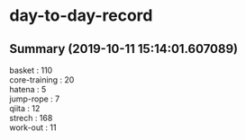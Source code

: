 # day-to-day-record  
## Summary  (2019-10-11 15:14:01.607089)  
basket : 110  
core-training : 20  
hatena : 5  
jump-rope : 7  
qiita : 12  
strech : 168  
work-out : 11  

